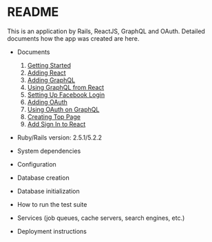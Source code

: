 # README

This is an application by Rails, ReactJS, GraphQL and OAuth.
Detailed documents how the app was created are here.

* Documents

    1. [Getting Started](./GettingStarted.md)
    2. [Adding React](./AddingReact.md)
    3. [Adding GraphQL](./AddingGraphQL.md)
    4. [Using GraphQL from React](./UsingGraphQLfromReact.md)
    5. [Setting Up Facebook Login](./SettingUpFacebookLogin.md)
    6. [Adding OAuth](./AddingOAuth.md)
    7. [Using OAuth on GraphQL](./UsingOAuthOnGraphQL.md)
    8. [Creating Top Page](./CreatingTopPage.md)
    9. [Add Sign In to React](./AddingSignInToReact.md)


* Ruby/Rails version: 2.5.1/5.2.2

* System dependencies

* Configuration

* Database creation

* Database initialization

* How to run the test suite

* Services (job queues, cache servers, search engines, etc.)

* Deployment instructions
